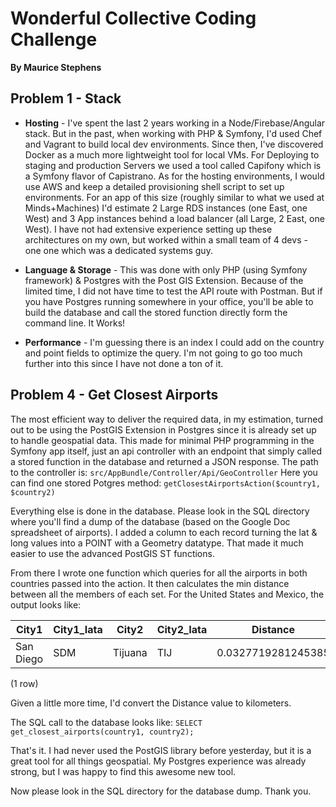 # Wonderful Collective Coding Challenge

**By Maurice Stephens**

## Problem 1 - Stack 

+ **Hosting** - I've spent the last 2 years working in a Node/Firebase/Angular stack. But in the past, when working with PHP & Symfony, I'd used Chef and Vagrant to build local dev environments. Since then, I've discovered Docker as a much more lightweight tool for local VMs. For Deploying to staging and production Servers we used a tool called Capifony which is a Symfony flavor of Capistrano. As for the hosting environments, I would use AWS and keep a detailed provisioning shell script to set up  environments. For an app of this size (roughly similar to what we used at Minds+Machines) I'd estimate 2 Large RDS instances (one East, one West) and 3 App instances behind a load balancer (all Large, 2 East, one West). I have not had extensive experience setting up these architectures on my own, but worked within a small team of 4 devs - one one which was a dedicated systems guy.

+ **Language & Storage** - This was done with only PHP (using Symfony framework) & Postgres with the Post GIS Extension. Because of the limited time, I did not have time to test the API route with Postman. But if you have Postgres running somewhere in your office, you'll be able to build the database and call the stored function directly form the command line. It Works!

+ **Performance** - I'm guessing there is an index I could add on the country and point fields to optimize the query. I'm not going to go too much further into this since I have not done a ton of it.


## Problem 4 - Get Closest Airports

The most efficient way to deliver the required data, in my estimation, turned out to be using the PostGIS Extension in Postgres since it is already set up to handle geospatial data. This made for minimal PHP programming in the Symfony app itself, just an api controller with an endpoint that simply called a stored function in the database and returned a JSON response. The path to the controller is:
    `src/AppBundle/Controller/Api/GeoController`
Here you can find one stored Potgres method: `getClosestAirportsAction($country1, $country2)`

Everything else is done in the database. Please look in the SQL directory where you'll find a dump of the database (based on the Google Doc spreadsheet of airports). I added a column to each record turning the lat & long values into a POINT with a Geometry datatype. That made it much easier to use the advanced PostGIS ST functions.  

From there I wrote one function which queries for all the airports in both countries passed into the action. It then calculates the min distance between all the members of each set. For the United States and Mexico, the output looks like:

| City1 | City1_Iata | City2   | City2_Iata | Distance |
|-------|------------|---------|------------|----------|
|San Diego |  SDM |    Tijuana |  TIJ |    0.0327719281245385
(1 row)

Given a little more time, I'd convert the Distance value to kilometers.

The SQL call to the database looks like:
`SELECT get_closest_airports(country1, country2);`

That's it. I had never used the PostGIS library before yesterday, but it is a great tool for all things geospatial. My Postgres experience was already strong, but I was happy to find this awesome new tool. 

Now please look in the SQL directory for the database dump. Thank you.
